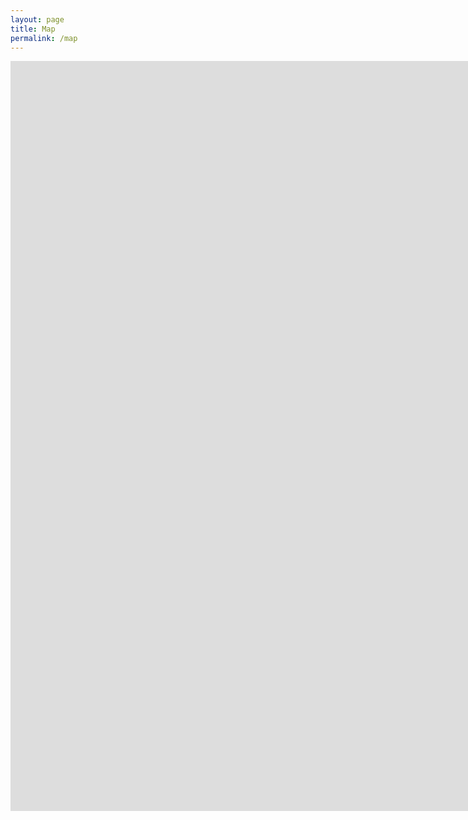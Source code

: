 ```yaml
---
layout: page
title: Map
permalink: /map
---
```


<iframe width="2000" height="1200" frameborder="0" scrolling="no" marginheight="0" marginwidth="0"  src="https://experience.arcgis.com/experience/7c8723a641954ba8a99cdc50dcc896cc/">Loading...</iframe>

